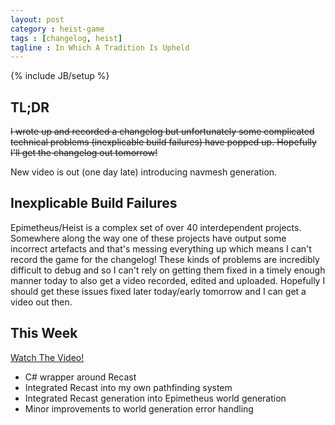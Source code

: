 ```yaml
---
layout: post
category : heist-game
tags : [changelog, heist]
tagline : In Which A Tradition Is Upheld
---
```

{% include JB/setup %}


## TL;DR

<del>I wrote up and recorded a changelog but unfortunately some complicated technical problems (inexplicable build failures) have popped up. Hopefully I'll get the changelog out tomorrow!</del>

New video is out (one day late) introducing navmesh generation.

## Inexplicable Build Failures

Epimetheus/Heist is a complex set of over 40 interdependent projects. Somewhere along the way one of these projects have output some incorrect artefacts and that's messing everything up which means I can't record the game for the changelog! These kinds of problems are incredibly difficult to debug and so I can't rely on getting them fixed in a timely enough manner today to also get a video recorded, edited and uploaded. Hopefully I should get these issues fixed later today/early tomorrow and I can get a video out then.

## This Week

[Watch The Video!](http://youtu.be/OPe-f5CUL3w)

 - C# wrapper around Recast
 - Integrated Recast into my own pathfinding system
 - Integrated Recast generation into Epimetheus world generation
 - Minor improvements to world generation error handling